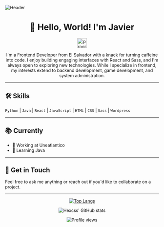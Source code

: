![Header](https://avatars.githubusercontent.com/u/98705767?v=4)

<div align="center">

# 👋 Hello, World! I'm Javier

<p>
  <img src="https://cdn-icons-png.flaticon.com/512/560/560216.png" alt="programmer" width="32px" />
</p>

I'm a Frontend Developer from El Salvador with a knack for turning caffeine into code. I enjoy building engaging interfaces with React and Sass, and I'm always open to exploring new technologies. While I specialize in frontend, my interests extend to backend development, game development, and system administration.

</div>

---

## 🛠 Skills

`Python` | `Java` | `React` | `JavaScript` | `HTML` | `CSS` | `Sass` | `Wordpress`

---

## 📚 Currently

- 🔭 Working at Uneatlantico 
- 🌱 Learning Java

---

## 💬 Get in Touch 

Feel free to ask me anything or reach out if you'd like to collaborate on a project.

---

<div align="center">

[![Top Langs](https://github-readme-stats.vercel.app/api/top-langs/?username=Hexcss&layout=compact&theme=prussian)](https://github.com/anuraghazra/github-readme-stats)

![Hexcss' GitHub stats](https://github-readme-stats.vercel.app/api?username=Hexcss&theme=prussian&show_icons=true)

</div>

<p align="center"> 
  <img src="https://gpvc.arturio.dev/Hexcss" alt="Profile views">
</p>
